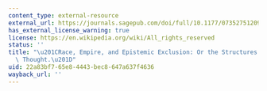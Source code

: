 ```yaml
---
content_type: external-resource
external_url: https://journals.sagepub.com/doi/full/10.1177/0735275120926213
has_external_license_warning: true
license: https://en.wikipedia.org/wiki/All_rights_reserved
status: ''
title: "\u201CRace, Empire, and Epistemic Exclusion: Or the Structures of Sociological\
  \ Thought.\u201D"
uid: 22a83bf7-65e8-4443-bec8-647a637f4636
wayback_url: ''
---
```

